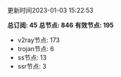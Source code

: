 更新时间2023-01-03 15:22:53

**总订阅: 45**
**总节点: 846**
**有效节点: 195**
- v2ray节点: 173
- trojan节点: 6
- ss节点: 13
- ssr节点: 3
